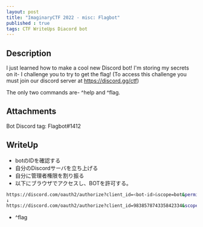 ```yaml
---
layout: post
title: "ImaginaryCTF 2022 - misc: Flagbot"
published : true
tags: CTF WriteUps Diacord bot
---
```

## Description
I just learned how to make a cool new Discord bot! I'm storing my secrets on it- I challenge you to try to get the flag! (To access this challenge you must join our discord server at https://discord.gg/ctf)

The only two commands are- ^help and ^flag.

## Attachments
Bot Discord tag: Flagbot#1412

## WriteUp
- botのIDを確認する
- 自分のDiscordサーバを立ち上げる
- 自分に管理者権限を割り振る
- 以下にブラウザでアクセスし、BOTを許可する。
```sh
https://discord.com/oauth2/authorize?client_id=<bot-id>&scope=bot&permissions=0
↓
https://discord.com/oauth2/authorize?client_id=983857874335842334&scope=bot&permissions=0
```
- ^flag
